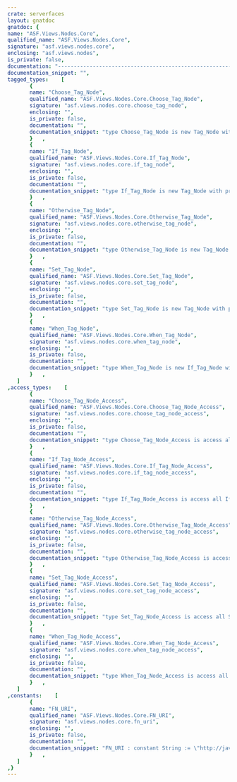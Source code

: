 ```yaml
---
crate: serverfaces
layout: gnatdoc
gnatdoc: {
name: "ASF.Views.Nodes.Core",
qualified_name: "ASF.Views.Nodes.Core",
signature: "asf.views.nodes.core",
enclosing: "asf.views.nodes",
is_private: false,
documentation: "---------------------------------------------------------------------\n  asf-views-nodes-core -- Core nodes\n  Copyright (C) 2009 - 2021 Stephane Carrez\n  Written by Stephane Carrez (Stephane.Carrez@gmail.com)\n\n  Licensed under the Apache License, Version 2.0 (the \"License\");\n  you may not use this file except in compliance with the License.\n  You may obtain a copy of the License at\n\n      http://www.apache.org/licenses/LICENSE-2.0\n\n  Unless required by applicable law or agreed to in writing, software\n  distributed under the License is distributed on an \"AS IS\" BASIS,\n  WITHOUT WARRANTIES OR CONDITIONS OF ANY KIND, either express or implied.\n  See the License for the specific language governing permissions and\n  limitations under the License.\n---------------------------------------------------------------------",
documentation_snippet: "",
tagged_types:    [
       {
       name: "Choose_Tag_Node",
       qualified_name: "ASF.Views.Nodes.Core.Choose_Tag_Node",
       signature: "asf.views.nodes.core.choose_tag_node",
       enclosing: "",
       is_private: false,
       documentation: "",
       documentation_snippet: "type Choose_Tag_Node is new Tag_Node with private;",
       }   ,
       {
       name: "If_Tag_Node",
       qualified_name: "ASF.Views.Nodes.Core.If_Tag_Node",
       signature: "asf.views.nodes.core.if_tag_node",
       enclosing: "",
       is_private: false,
       documentation: "",
       documentation_snippet: "type If_Tag_Node is new Tag_Node with private;",
       }   ,
       {
       name: "Otherwise_Tag_Node",
       qualified_name: "ASF.Views.Nodes.Core.Otherwise_Tag_Node",
       signature: "asf.views.nodes.core.otherwise_tag_node",
       enclosing: "",
       is_private: false,
       documentation: "",
       documentation_snippet: "type Otherwise_Tag_Node is new Tag_Node with null record;",
       }   ,
       {
       name: "Set_Tag_Node",
       qualified_name: "ASF.Views.Nodes.Core.Set_Tag_Node",
       signature: "asf.views.nodes.core.set_tag_node",
       enclosing: "",
       is_private: false,
       documentation: "",
       documentation_snippet: "type Set_Tag_Node is new Tag_Node with private;",
       }   ,
       {
       name: "When_Tag_Node",
       qualified_name: "ASF.Views.Nodes.Core.When_Tag_Node",
       signature: "asf.views.nodes.core.when_tag_node",
       enclosing: "",
       is_private: false,
       documentation: "",
       documentation_snippet: "type When_Tag_Node is new If_Tag_Node with private;",
       }   ,
   ]
,access_types:    [
       {
       name: "Choose_Tag_Node_Access",
       qualified_name: "ASF.Views.Nodes.Core.Choose_Tag_Node_Access",
       signature: "asf.views.nodes.core.choose_tag_node_access",
       enclosing: "",
       is_private: false,
       documentation: "",
       documentation_snippet: "type Choose_Tag_Node_Access is access all Choose_Tag_Node'Class;",
       }   ,
       {
       name: "If_Tag_Node_Access",
       qualified_name: "ASF.Views.Nodes.Core.If_Tag_Node_Access",
       signature: "asf.views.nodes.core.if_tag_node_access",
       enclosing: "",
       is_private: false,
       documentation: "",
       documentation_snippet: "type If_Tag_Node_Access is access all If_Tag_Node'Class;",
       }   ,
       {
       name: "Otherwise_Tag_Node_Access",
       qualified_name: "ASF.Views.Nodes.Core.Otherwise_Tag_Node_Access",
       signature: "asf.views.nodes.core.otherwise_tag_node_access",
       enclosing: "",
       is_private: false,
       documentation: "",
       documentation_snippet: "type Otherwise_Tag_Node_Access is access all Otherwise_Tag_Node'Class;",
       }   ,
       {
       name: "Set_Tag_Node_Access",
       qualified_name: "ASF.Views.Nodes.Core.Set_Tag_Node_Access",
       signature: "asf.views.nodes.core.set_tag_node_access",
       enclosing: "",
       is_private: false,
       documentation: "",
       documentation_snippet: "type Set_Tag_Node_Access is access all Set_Tag_Node'Class;",
       }   ,
       {
       name: "When_Tag_Node_Access",
       qualified_name: "ASF.Views.Nodes.Core.When_Tag_Node_Access",
       signature: "asf.views.nodes.core.when_tag_node_access",
       enclosing: "",
       is_private: false,
       documentation: "",
       documentation_snippet: "type When_Tag_Node_Access is access all When_Tag_Node'Class;",
       }   ,
   ]
,constants:    [
       {
       name: "FN_URI",
       qualified_name: "ASF.Views.Nodes.Core.FN_URI",
       signature: "asf.views.nodes.core.fn_uri",
       enclosing: "",
       is_private: false,
       documentation: "",
       documentation_snippet: "FN_URI : constant String := \"http://java.sun.com/jsp/jstl/functions\";",
       }   ,
   ]
,}
---
```

